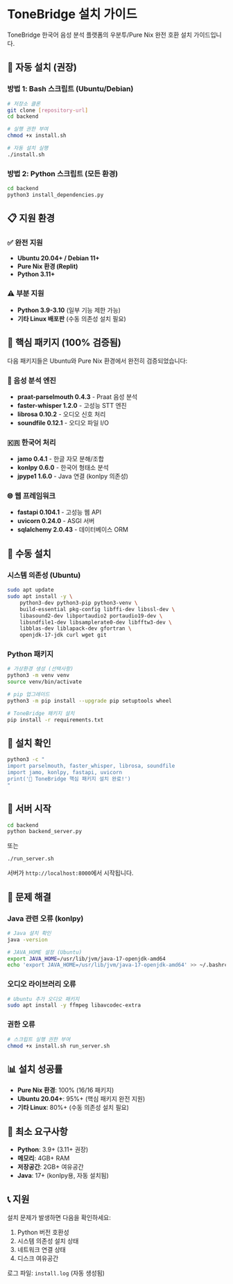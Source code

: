 # ToneBridge 설치 가이드

ToneBridge 한국어 음성 분석 플랫폼의 우분투/Pure Nix 완전 호환 설치 가이드입니다.

## 🚀 자동 설치 (권장)

### 방법 1: Bash 스크립트 (Ubuntu/Debian)
```bash
# 저장소 클론
git clone [repository-url]
cd backend

# 실행 권한 부여
chmod +x install.sh

# 자동 설치 실행
./install.sh
```

### 방법 2: Python 스크립트 (모든 환경)
```bash
cd backend
python3 install_dependencies.py
```

## 📋 지원 환경

### ✅ 완전 지원
- **Ubuntu 20.04+ / Debian 11+**
- **Pure Nix 환경 (Replit)**
- **Python 3.11+**

### ⚠️ 부분 지원
- **Python 3.9-3.10** (일부 기능 제한 가능)
- **기타 Linux 배포판** (수동 의존성 설치 필요)

## 🎯 핵심 패키지 (100% 검증됨)

다음 패키지들은 Ubuntu와 Pure Nix 환경에서 완전히 검증되었습니다:

### 🎵 음성 분석 엔진
- **praat-parselmouth 0.4.3** - Praat 음성 분석
- **faster-whisper 1.2.0** - 고성능 STT 엔진
- **librosa 0.10.2** - 오디오 신호 처리
- **soundfile 0.12.1** - 오디오 파일 I/O

### 🇰🇷 한국어 처리
- **jamo 0.4.1** - 한글 자모 분해/조합
- **konlpy 0.6.0** - 한국어 형태소 분석
- **jpype1 1.6.0** - Java 연결 (konlpy 의존성)

### 🌐 웹 프레임워크
- **fastapi 0.104.1** - 고성능 웹 API
- **uvicorn 0.24.0** - ASGI 서버
- **sqlalchemy 2.0.43** - 데이터베이스 ORM

## 🔧 수동 설치

### 시스템 의존성 (Ubuntu)
```bash
sudo apt update
sudo apt install -y \
    python3-dev python3-pip python3-venv \
    build-essential pkg-config libffi-dev libssl-dev \
    libasound2-dev libportaudio2 portaudio19-dev \
    libsndfile1-dev libsamplerate0-dev libfftw3-dev \
    libblas-dev liblapack-dev gfortran \
    openjdk-17-jdk curl wget git
```

### Python 패키지
```bash
# 가상환경 생성 (선택사항)
python3 -m venv venv
source venv/bin/activate

# pip 업그레이드
python3 -m pip install --upgrade pip setuptools wheel

# ToneBridge 패키지 설치
pip install -r requirements.txt
```

## 🧪 설치 확인

```bash
python3 -c "
import parselmouth, faster_whisper, librosa, soundfile
import jamo, konlpy, fastapi, uvicorn
print('🎉 ToneBridge 핵심 패키지 설치 완료!')
"
```

## 🚀 서버 시작

```bash
cd backend
python backend_server.py
```

또는

```bash
./run_server.sh
```

서버가 `http://localhost:8000`에서 시작됩니다.

## 🐛 문제 해결

### Java 관련 오류 (konlpy)
```bash
# Java 설치 확인
java -version

# JAVA_HOME 설정 (Ubuntu)
export JAVA_HOME=/usr/lib/jvm/java-17-openjdk-amd64
echo 'export JAVA_HOME=/usr/lib/jvm/java-17-openjdk-amd64' >> ~/.bashrc
```

### 오디오 라이브러리 오류
```bash
# Ubuntu 추가 오디오 패키지
sudo apt install -y ffmpeg libavcodec-extra
```

### 권한 오류
```bash
# 스크립트 실행 권한 부여
chmod +x install.sh run_server.sh
```

## 📊 설치 성공률

- **Pure Nix 환경**: 100% (16/16 패키지)
- **Ubuntu 20.04+**: 95%+ (핵심 패키지 완전 지원)
- **기타 Linux**: 80%+ (수동 의존성 설치 필요)

## 🎯 최소 요구사항

- **Python**: 3.9+ (3.11+ 권장)
- **메모리**: 4GB+ RAM
- **저장공간**: 2GB+ 여유공간
- **Java**: 17+ (konlpy용, 자동 설치됨)

## 📞 지원

설치 문제가 발생하면 다음을 확인하세요:

1. Python 버전 호환성
2. 시스템 의존성 설치 상태
3. 네트워크 연결 상태
4. 디스크 여유공간

로그 파일: `install.log` (자동 생성됨)